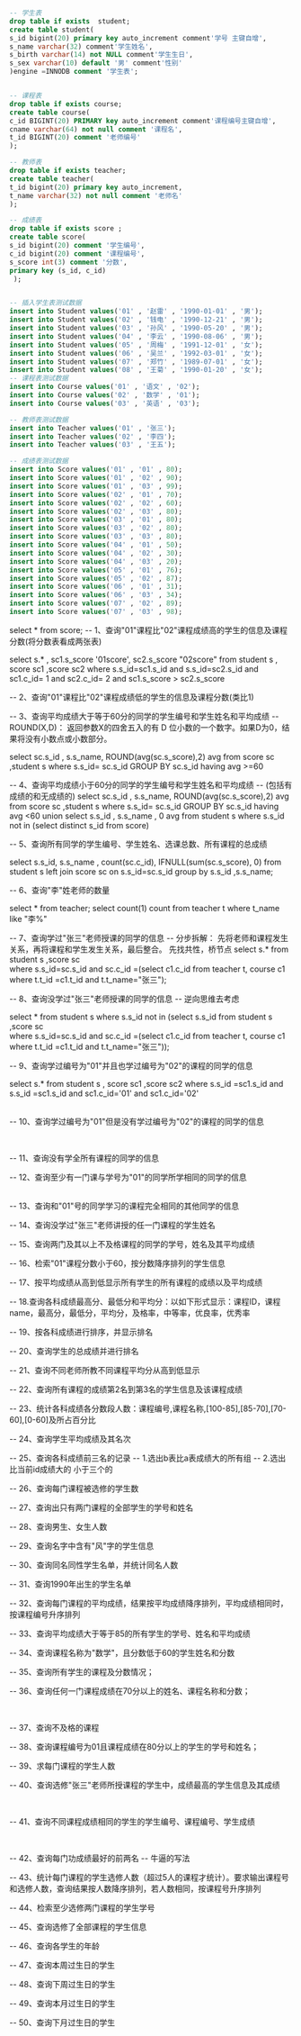 ```sql
-- 学生表
drop table if exists  student;
create table student(
s_id bigint(20) primary key auto_increment comment'学号 主键自增',
s_name varchar(32) comment'学生姓名',
s_birth varchar(14) not NULL comment'学生生日',
s_sex varchar(10) default '男' comment'性别'
)engine =INNODB comment '学生表';


-- 课程表
drop table if exists course;
create table course(
c_id BIGINT(20) PRIMARY key auto_increment comment'课程编号主键自增',
cname varchar(64) not null comment '课程名',
t_id BIGINT(20) comment '老师编号' 
);

-- 教师表
drop table if exists teacher;
create table teacher(
t_id bigint(20) primary key auto_increment,
t_name varchar(32) not null comment '老师名'
);

-- 成绩表
drop table if exists score ;
create table score(
s_id bigint(20) comment '学生编号',
c_id bigint(20) comment '课程编号',
s_score int(3) comment '分数',
primary key (s_id, c_id)
 );


-- 插入学生表测试数据
insert into Student values('01' , '赵雷' , '1990-01-01' , '男');
insert into Student values('02' , '钱电' , '1990-12-21' , '男');
insert into Student values('03' , '孙风' , '1990-05-20' , '男');
insert into Student values('04' , '李云' , '1990-08-06' , '男');
insert into Student values('05' , '周梅' , '1991-12-01' , '女');
insert into Student values('06' , '吴兰' , '1992-03-01' , '女');
insert into Student values('07' , '郑竹' , '1989-07-01' , '女');
insert into Student values('08' , '王菊' , '1990-01-20' , '女');
-- 课程表测试数据
insert into Course values('01' , '语文' , '02');
insert into Course values('02' , '数学' , '01');
insert into Course values('03' , '英语' , '03');

-- 教师表测试数据
insert into Teacher values('01' , '张三');
insert into Teacher values('02' , '李四');
insert into Teacher values('03' , '王五');

-- 成绩表测试数据
insert into Score values('01' , '01' , 80);
insert into Score values('01' , '02' , 90);
insert into Score values('01' , '03' , 99);
insert into Score values('02' , '01' , 70);
insert into Score values('02' , '02' , 60);
insert into Score values('02' , '03' , 80);
insert into Score values('03' , '01' , 80);
insert into Score values('03' , '02' , 80);
insert into Score values('03' , '03' , 80);
insert into Score values('04' , '01' , 50);
insert into Score values('04' , '02' , 30);
insert into Score values('04' , '03' , 20);
insert into Score values('05' , '01' , 76);
insert into Score values('05' , '02' , 87);
insert into Score values('06' , '01' , 31);
insert into Score values('06' , '03' , 34);
insert into Score values('07' , '02' , 89);
insert into Score values('07' , '03' , 98);
```

select * from score;
-- 1、查询"01"课程比"02"课程成绩高的学生的信息及课程分数(将分数表看成两张表)


select  s.* , sc1.s_score '01score', sc2.s_score "02score"
from student s , score sc1 ,score sc2 
where s.s_id=sc1.s_id
and s.s_id=sc2.s_id
and sc1.c_id= 1
and sc2.c_id= 2
and sc1.s_score > sc2.s_score


-- 2、查询"01"课程比"02"课程成绩低的学生的信息及课程分数(类比1)

-- 3、查询平均成绩大于等于60分的同学的学生编号和学生姓名和平均成绩
	--  ROUND(X,D)： 返回参数X的四舍五入的有 D 位小数的一个数字。如果D为0，结果将没有小数点或小数部分。

select sc.s_id , s.s_name, ROUND(avg(sc.s_score),2) avg
from  score sc ,student s
where s.s_id= sc.s_id
GROUP BY sc.s_id
having avg >=60

-- 4、查询平均成绩小于60分的同学的学生编号和学生姓名和平均成绩
		-- (包括有成绩的和无成绩的)
select sc.s_id , s.s_name, ROUND(avg(sc.s_score),2) avg
from  score sc ,student s
where s.s_id= sc.s_id
GROUP BY sc.s_id
having avg <60
union 
select  s.s_id , s.s_name , 0 avg
from student s
where s.s_id not in (select distinct s_id  from score)


-- 5、查询所有同学的学生编号、学生姓名、选课总数、所有课程的总成绩

select s.s_id, s.s_name , count(sc.c_id), IFNULL(sum(sc.s_score), 0)
from student s left join score sc 
on s.s_id=sc.s_id
group by s.s_id ,s.s_name;
			
-- 6、查询"李"姓老师的数量 

select * from teacher;
select  count(1) count
from teacher t
where t_name like "李%"

-- 7、查询学过"张三"老师授课的同学的信息
	-- 分步拆解： 先将老师和课程发生关系，再将课程和学生发生关系，最后整合。 先找共性，桥节点
select s.* from student s ,score sc  
where s.s_id=sc.s_id
and sc.c_id =(select c1.c_id from teacher t, course c1 where t.t_id =c1.t_id and  t.t_name="张三");

-- 8、查询没学过"张三"老师授课的同学的信息 
	-- 逆向思维去考虑

select * from student s 
where s.s_id 
not in (select s.s_id from student s ,score sc  
where s.s_id=sc.s_id
and sc.c_id =(select c1.c_id from teacher t, course c1 where t.t_id =c1.t_id and  t.t_name="张三"));

-- 9、查询学过编号为"01"并且也学过编号为"02"的课程的同学的信息

select s.*
from student s ,  score sc1 ,score sc2
where s.s_id =sc1.s_id 
and s.s_id =sc1.s_id 
and sc1.c_id='01'
and sc1.c_id='02'




​	
-- 10、查询学过编号为"01"但是没有学过编号为"02"的课程的同学的信息
​			

​			

-- 11、查询没有学全所有课程的同学的信息 

-- 12、查询至少有一门课与学号为"01"的同学所学相同的同学的信息 


​			
-- 13、查询和"01"号的同学学习的课程完全相同的其他同学的信息 


-- 14、查询没学过"张三"老师讲授的任一门课程的学生姓名 


-- 15、查询两门及其以上不及格课程的同学的学号，姓名及其平均成绩 


-- 16、检索"01"课程分数小于60，按分数降序排列的学生信息


-- 17、按平均成绩从高到低显示所有学生的所有课程的成绩以及平均成绩
	
-- 18.查询各科成绩最高分、最低分和平均分：以如下形式显示：课程ID，课程name，最高分，最低分，平均分，及格率，中等率，优良率，优秀率

-- 19、按各科成绩进行排序，并显示排名

-- 20、查询学生的总成绩并进行排名


-- 21、查询不同老师所教不同课程平均分从高到低显示 


-- 22、查询所有课程的成绩第2名到第3名的学生信息及该课程成绩


-- 23、统计各科成绩各分数段人数：课程编号,课程名称,[100-85],[85-70],[70-60],[0-60]及所占百分比


-- 24、查询学生平均成绩及其名次 


-- 25、查询各科成绩前三名的记录
			-- 1.选出b表比a表成绩大的所有组
			-- 2.选出比当前id成绩大的 小于三个的


-- 26、查询每门课程被选修的学生数 


-- 27、查询出只有两门课程的全部学生的学号和姓名 

-- 28、查询男生、女生人数 


-- 29、查询名字中含有"风"字的学生信息


-- 30、查询同名同性学生名单，并统计同名人数 
		




-- 31、查询1990年出生的学生名单
		


-- 32、查询每门课程的平均成绩，结果按平均成绩降序排列，平均成绩相同时，按课程编号升序排列 


-- 33、查询平均成绩大于等于85的所有学生的学号、姓名和平均成绩 


-- 34、查询课程名称为"数学"，且分数低于60的学生姓名和分数 


-- 35、查询所有学生的课程及分数情况； 



 -- 36、查询任何一门课程成绩在70分以上的姓名、课程名称和分数； 

​		

-- 37、查询不及格的课程


-- 38、查询课程编号为01且课程成绩在80分以上的学生的学号和姓名； 


-- 39、求每门课程的学生人数 


-- 40、查询选修"张三"老师所授课程的学生中，成绩最高的学生信息及其成绩

​	




-- 41、查询不同课程成绩相同的学生的学生编号、课程编号、学生成绩 

​	

-- 42、查询每门功成绩最好的前两名 
		-- 牛逼的写法
	

-- 43、统计每门课程的学生选修人数（超过5人的课程才统计）。要求输出课程号和选修人数，查询结果按人数降序排列，若人数相同，按课程号升序排列  


-- 44、检索至少选修两门课程的学生学号 


-- 45、查询选修了全部课程的学生信息 



-- 46、查询各学生的年龄



-- 47、查询本周过生日的学生


-- 48、查询下周过生日的学生
	

-- 49、查询本月过生日的学生

-- 50、查询下月过生日的学生